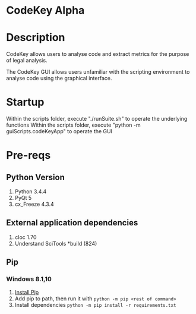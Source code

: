 # CodeKey Alpha

# Description
CodeKey allows users to analyse code and extract metrics for the purpose of legal analysis.

The CodeKey GUI allows users unfamiliar with the scripting environment to analyse code using the graphical interface.

# Startup
Within the scripts folder, execute "./runSuite.sh" to operate the underlying functions
Within the scripts folder, execute "python -m guiScripts.codeKeyApp" to operate the GUI

# Pre-reqs
## Python Version
1. Python 3.4.4
2. PyQt 5
3. cx_Freeze 4.3.4

## External application dependencies
1. cloc 1.70
2. Understand SciTools *build (824)

## Pip
### Windows 8.1,10
1. [Install Pip](http://stackoverflow.com/questions/4750806/how-do-i-install-pip-on-windows)
2. Add pip to path, then run it with `python -m pip <rest of command>`
3. Install dependencies `python -m pip install -r requirements.txt`
